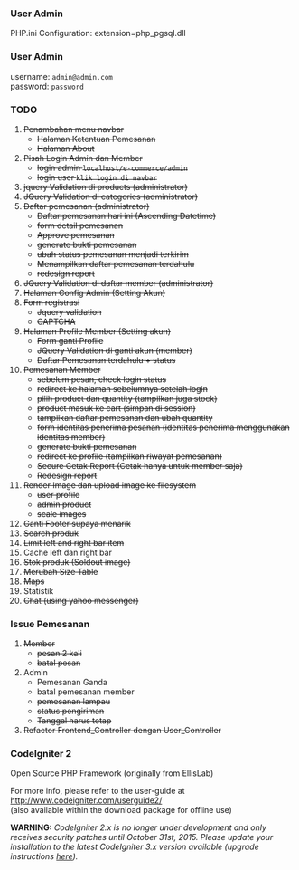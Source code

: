### User Admin
PHP.ini Configuration: extension=php_pgsql.dll

### User Admin
username: `admin@admin.com`     
password: `password`

### TODO
1. ~~Penambahan menu navbar~~
	* ~~Halaman Ketentuan Pemesanan~~
	* ~~Halaman About~~
2. ~~Pisah Login Admin dan Member~~
    * ~~login admin `localhost/e-commerce/admin`~~
    * ~~login user `klik login di navbar`~~
3. ~~jquery Validation di products (administrator)~~
4. ~~JQuery Validation di categories (administrator)~~
5. ~~Daftar pemesanan (administrator)~~
	* ~~Daftar pemesanan hari ini (Ascending Datetime)~~ 
	* ~~form detail pemesanan~~
	* ~~Approve pemesanan~~
	* ~~generate bukti pemesanan~~
	* ~~ubah status pemesanan menjadi terkirim~~
	* ~~Menampilkan daftar pemesanan terdahulu~~
	* ~~redesign report~~
6. ~~JQuery Validation di daftar member (administrator)~~
7. ~~Halaman Config Admin (Setting Akun)~~
8. ~~Form registrasi~~
	* ~~Jquery validation~~
	* ~~CAPTCHA~~
9. ~~Halaman Profile Member (Setting akun)~~
	* ~~Form ganti Profile~~
	* ~~JQuery Validation di ganti akun (member)~~
	* ~~Daftar Pemesanan terdahulu + status~~
10. ~~Pemesanan Member~~
	* ~~sebelum pesan, check login status~~
	* ~~redirect ke halaman sebelumnya setelah login~~
	* ~~pilih product dan quantity (tampilkan juga stock)~~
	* ~~product masuk ke cart (simpan di session)~~
	* ~~tampilkan daftar pemesanan dan ubah quantity~~
	* ~~form identitas penerima pesanan (identitas penerima menggunakan identitas member)~~
	* ~~generate bukti pemesanan~~
	* ~~redirect ke profile (tampilkan riwayat pemesanan)~~
	* ~~Secure Cetak Report (Cetak hanya untuk member saja)~~
	* ~~Redesign report~~
11. ~~Render Image dan upload image ke filesystem~~
	* ~~user profile~~
	* ~~admin product~~
	* ~~scale images~~
12. ~~Ganti Footer supaya menarik~~
13. ~~Search produk~~
14. ~~Limit left and right bar item~~
15. Cache left dan right bar
16. ~~Stok produk (Soldout image)~~
17. ~~Merubah Size Table~~
18. ~~Maps~~
19. Statistik
20. ~~Chat (using yahoo messenger)~~

### Issue Pemesanan
1. ~~Member~~
	* ~~pesan 2 kali~~
	* ~~batal pesan~~
2. Admin
	* Pemesanan Ganda
	* batal pemesanan member
	* ~~pemesanan lampau~~
	* ~~status pengiriman~~
	* ~~Tanggal harus tetap~~
3. ~~Refactor Frontend_Controller dengan User_Controller~~

### CodeIgniter 2
Open Source PHP Framework (originally from EllisLab)

For more info, please refer to the user-guide at http://www.codeigniter.com/userguide2/  
(also available within the download package for offline use)

**WARNING:** *CodeIgniter 2.x is no longer under development and only receives security patches until October 31st, 2015.
Please update your installation to the latest CodeIgniter 3.x version available
(upgrade instructions [here](http://www.codeigniter.com/userguide3/installation/upgrade_300.html)).*
